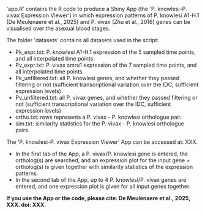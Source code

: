 'app.R' contains the R code to produce a Shiny App (the 'P. knowlesi-P. vivax Expression Viewer') in which expression patterns of P. knowlesi A1-H.1 (De Meulenaere et al., 2025) and P. vivax (Zhu et al., 2016) genes can be visualised over the asexual blood stages.

The folder 'datasets' contains all datasets used in the script:
- Pk_expr.txt: P. knowlesi A1-H.1 expression of the 5 sampled time points, and all interpolated time points.
- Pv_expr.txt: P. vivax smru1 expression of the 7 sampled time points, and all interpolated time points.
- Pk_unfiltered.txt: all P. knowlesi genes, and whether they passed filtering or not (sufficient transcriptional variation over the IDC, sufficient expression levels)
- Pv_unfiltered.txt: all P. vivax genes, and whether they passed filtering or not (sufficient transcriptional variation over the IDC, sufficient expression levels)
- ortho.txt: rows represents a P. vivax - P. knowlesi orthologue pair.
- sim.txt: similarity statistics for the P. vivax - P. knowlesi orthologue pairs.

The 'P. knowlesi-P. vivax Expression Viewer' App can be accessed at: XXX.
- In the first tab of the App, a P. vivax/P. knowlesi gene is entered, the ortholog(s) are searched, and an expression plot for the input gene + ortholog(s) is given together with similarity statistics of the expression patterns.
- In the second tab of the App, up to 4 P. knowlesi/P. vivax genes are entered, and one expression plot is given for all input genes together.

**If you use the App or the code, please cite: De Meulenaere et al., 2025, XXX. doi: XXX.**
